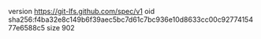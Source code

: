 version https://git-lfs.github.com/spec/v1
oid sha256:f4ba32e8c149b6f39aec5bc7d61c7bc936e10d8633cc00c9277415477e6588c5
size 902
